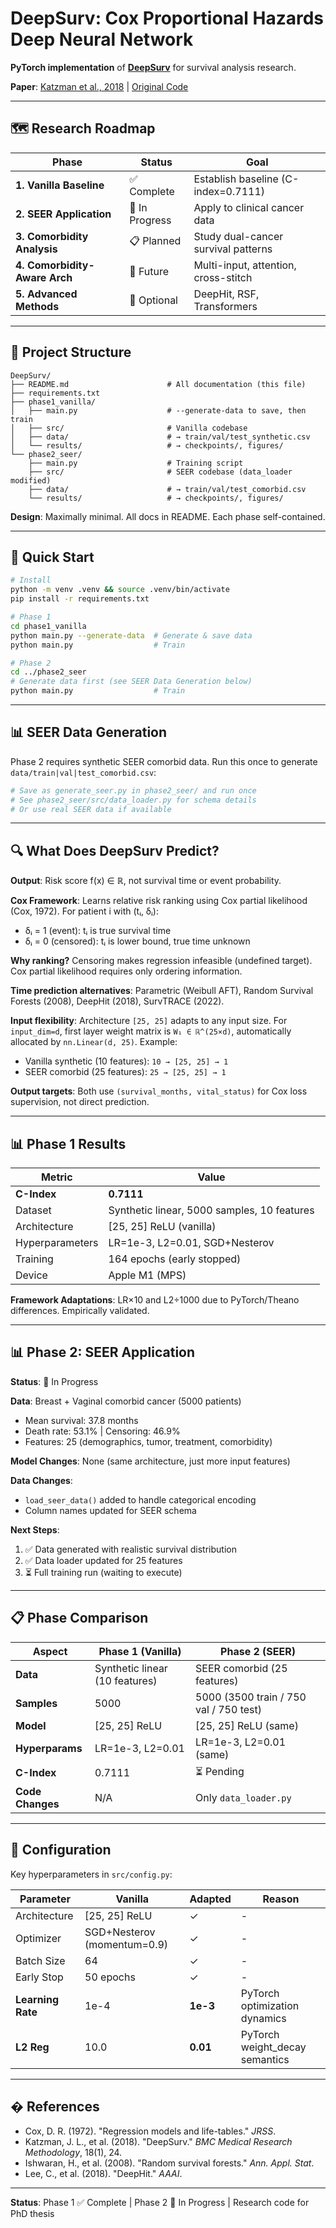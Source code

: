 # DeepSurv: Cox Proportional Hazards Deep Neural Network

**PyTorch implementation** of **[DeepSurv](https://arxiv.org/abs/1606.00931)** for survival analysis research.

**Paper**: [Katzman et al., 2018](https://arxiv.org/abs/1606.00931) | [Original Code](https://github.com/jaredleekatzman/DeepSurv)

---

## 🗺️ Research Roadmap

| Phase | Status | Goal |
|-------|--------|------|
| **1. Vanilla Baseline** | ✅ Complete | Establish baseline (C-index=0.7111) |
| **2. SEER Application** | 🔄 In Progress | Apply to clinical cancer data |
| **3. Comorbidity Analysis** | 📋 Planned | Study dual-cancer survival patterns |
| **4. Comorbidity-Aware Arch** | 🔮 Future | Multi-input, attention, cross-stitch |
| **5. Advanced Methods** | 🔮 Optional | DeepHit, RSF, Transformers |

---

## 📂 Project Structure

```
DeepSurv/
├── README.md                      # All documentation (this file)
├── requirements.txt
├── phase1_vanilla/
│   ├── main.py                    # --generate-data to save, then train
│   ├── src/                       # Vanilla codebase
│   ├── data/                      # → train/val/test_synthetic.csv
│   └── results/                   # → checkpoints/, figures/
└── phase2_seer/
    ├── main.py                    # Training script
    ├── src/                       # SEER codebase (data_loader modified)
    ├── data/                      # → train/val/test_comorbid.csv
    └── results/                   # → checkpoints/, figures/
```

**Design**: Maximally minimal. All docs in README. Each phase self-contained.

---

## 🎯 Quick Start

```bash
# Install
python -m venv .venv && source .venv/bin/activate
pip install -r requirements.txt

# Phase 1
cd phase1_vanilla
python main.py --generate-data  # Generate & save data
python main.py                  # Train

# Phase 2  
cd ../phase2_seer
# Generate data first (see SEER Data Generation below)
python main.py                  # Train
```

---

## 📊 SEER Data Generation

Phase 2 requires synthetic SEER comorbid data. Run this once to generate `data/train|val|test_comorbid.csv`:

```python
# Save as generate_seer.py in phase2_seer/ and run once
# See phase2_seer/src/data_loader.py for schema details
# Or use real SEER data if available
```

---

## 🔍 What Does DeepSurv Predict?

**Output**: Risk score f(x) ∈ ℝ, not survival time or event probability.

**Cox Framework**: Learns relative risk ranking using Cox partial likelihood (Cox, 1972). For patient i with (tᵢ, δᵢ):
- δᵢ = 1 (event): tᵢ is true survival time
- δᵢ = 0 (censored): tᵢ is lower bound, true time unknown

**Why ranking?** Censoring makes regression infeasible (undefined target). Cox partial likelihood requires only ordering information.

**Time prediction alternatives**: Parametric (Weibull AFT), Random Survival Forests (2008), DeepHit (2018), SurvTRACE (2022).

**Input flexibility**: Architecture `[25, 25]` adapts to any input size. For `input_dim=d`, first layer weight matrix is `W₁ ∈ ℝ^(25×d)`, automatically allocated by `nn.Linear(d, 25)`. Example:
- Vanilla synthetic (10 features): `10 → [25, 25] → 1`
- SEER comorbid (25 features): `25 → [25, 25] → 1`

**Output targets**: Both use `(survival_months, vital_status)` for Cox loss supervision, not direct prediction.

---

## 📊 Phase 1 Results

| Metric | Value |
|--------|-------|
| **C-Index** | **0.7111** |
| Dataset | Synthetic linear, 5000 samples, 10 features |
| Architecture | [25, 25] ReLU (vanilla) |
| Hyperparameters | LR=1e-3, L2=0.01, SGD+Nesterov |
| Training | 164 epochs (early stopped) |
| Device | Apple M1 (MPS) |

**Framework Adaptations**: LR×10 and L2÷1000 due to PyTorch/Theano differences. Empirically validated.

---

## 📊 Phase 2: SEER Application

**Status**: 🔄 In Progress

**Data**: Breast + Vaginal comorbid cancer (5000 patients)
- Mean survival: 37.8 months
- Death rate: 53.1% | Censoring: 46.9%
- Features: 25 (demographics, tumor, treatment, comorbidity)

**Model Changes**: None (same architecture, just more input features)

**Data Changes**: 
- `load_seer_data()` added to handle categorical encoding
- Column names updated for SEER schema

**Next Steps**:
1. ✅ Data generated with realistic survival distribution
2. ✅ Data loader updated for 25 features
3. ⏳ Full training run (waiting to execute)

---

## 📋 Phase Comparison

| Aspect | Phase 1 (Vanilla) | Phase 2 (SEER) |
|--------|-------------------|----------------|
| **Data** | Synthetic linear (10 features) | SEER comorbid (25 features) |
| **Samples** | 5000 | 5000 (3500 train / 750 val / 750 test) |
| **Model** | [25, 25] ReLU | [25, 25] ReLU (same) |
| **Hyperparams** | LR=1e-3, L2=0.01 | LR=1e-3, L2=0.01 (same) |
| **C-Index** | 0.7111 | ⏳ Pending |
| **Code Changes** | N/A | Only `data_loader.py` |

---

## 🔧 Configuration

Key hyperparameters in `src/config.py`:

| Parameter | Vanilla | Adapted | Reason |
|-----------|---------|---------|--------|
| Architecture | [25, 25] ReLU | ✓ | - |
| Optimizer | SGD+Nesterov (momentum=0.9) | ✓ | - |
| Batch Size | 64 | ✓ | - |
| Early Stop | 50 epochs | ✓ | - |
| **Learning Rate** | 1e-4 | **1e-3** | PyTorch optimization dynamics |
| **L2 Reg** | 10.0 | **0.01** | PyTorch weight_decay semantics |

---

## � References

- Cox, D. R. (1972). "Regression models and life-tables." *JRSS*.
- Katzman, J. L., et al. (2018). "DeepSurv." *BMC Medical Research Methodology*, 18(1), 24.
- Ishwaran, H., et al. (2008). "Random survival forests." *Ann. Appl. Stat*.
- Lee, C., et al. (2018). "DeepHit." *AAAI*.

---

**Status**: Phase 1 ✅ Complete | Phase 2 🔄 In Progress | Research code for PhD thesis
